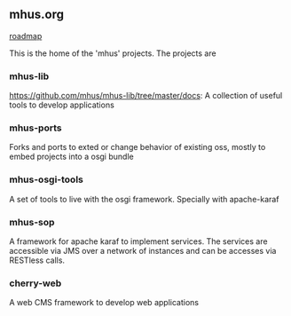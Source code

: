 ## mhus.org

[roadmap](/roadmap)

This is the home of the 'mhus' projects. The projects are

### mhus-lib 
<https://github.com/mhus/mhus-lib/tree/master/docs>: A collection of useful tools to develop applications

### mhus-ports

Forks and ports to exted or change behavior of existing oss, mostly to embed projects into a osgi bundle

### mhus-osgi-tools

A set of tools to live with the osgi framework. Specially with apache-karaf

### mhus-sop

A framework for apache karaf to implement services. The services are accessible via JMS over a network of instances and can be accesses via RESTless calls.

### cherry-web

A web CMS framework to develop web applications
